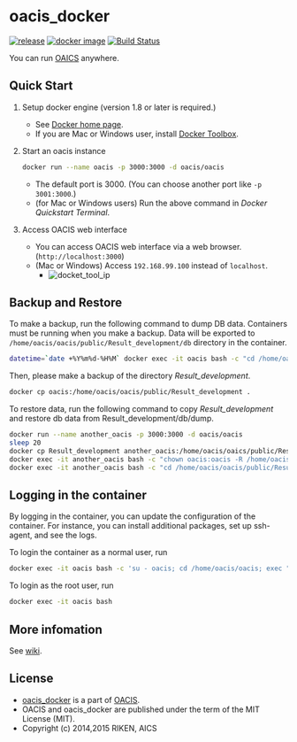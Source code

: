 # oacis_docker

[![release](https://img.shields.io/github/release/crest-cassia/oacis.svg)](https://github.com/crest-cassia/oacis/releases/latest)
[![docker image](http://img.shields.io/badge/docker_image-ready-brightgreen.svg)](https://registry.hub.docker.com/u/takeshiuchitane/oacis/)
[![Build Status](https://travis-ci.org/crest-cassia/oacis_docker.svg?branch=develop)](https://travis-ci.org/crest-cassia/oacis_docker)

You can run [OAICS](https://github.com/crest-cassia/oacis) anywhere.

## Quick Start

1. Setup docker engine (version 1.8 or later is required.)

    - See [Docker home page](https://www.docker.com/).
    - If you are Mac or Windows user, install [Docker Toolbox](https://www.docker.com/toolbox).

2. Start an oacis instance
    ```sh
    docker run --name oacis -p 3000:3000 -d oacis/oacis
    ```

    - The default port is 3000. (You can choose another port like `-p 3001:3000`.)
    - (for Mac or Windows users) Run the above command in *Docker Quickstart Terminal*.

3. Access OACIS web interface

    - You can access OACIS web interface via a web browser.(`http://localhost:3000`)
    - (Mac or Windows) Access `192.168.99.100` instead of `localhost`.
        - ![docket_tool_ip](https://github.com/crest-cassia/oacis_docker/wiki/images/docker_tool_ip.png)


## Backup and Restore

To make a backup, run the following command to dump DB data.
Containers must be running when you make a backup.
Data will be exported to `/home/oacis/oacis/public/Result_development/db` directory in the container.

```sh
datetime=`date +%Y%m%d-%H%M` docker exec -it oacis bash -c "cd /home/oacis/oacis/public/Result_development; if [ ! -d db ]; then mkdir db; fi; cd db; mongodump --db oacis_development; mv dump dump-$datetime; chown -R oacis:oacis /home/oacis/oacis/public/Result_development/db"
```

Then, please make a backup of the directory *Result_development*.
```sh
docker cp oacis:/home/oacis/oacis/public/Result_development .
```


To restore data, run the following command to copy *Result_development* and restore db data from Result_development/db/dump.

```sh
docker run --name another_oacis -p 3000:3000 -d oacis/oacis
sleep 20
docker cp Result_development another_oacis:/home/oacis/oaics/public/Result_development
docker exec -it another_oacis bash -c "chown oacis:oacis -R /home/oacis/oacis/public/Result_development"
docker exec -it another_oacis bash -c "cd /home/oacis/oacis/public/Result_development/db/\`cd /home/oacis/oacis/public/Result_development/db; ls | grep dump | sort | tail -n 1\`/oacis_development; mongorestore --db oacis_development ."
```

## Logging in the container

By logging in the container, you can update the configuration of the container.
For instance, you can install additional packages, set up ssh-agent, and see the logs.

To login the container as a normal user, run

```sh
docker exec -it oacis bash -c 'su - oacis; cd /home/oacis/oacis; exec "bash && exit"'
```

To login as the root user, run

```sh
docker exec -it oacis bash
```

## More infomation

See [wiki](https://github.com/crest-cassia/oacis_docker/wiki).

## License

  - [oacis_docker](https://github.com/crest-cassia/oacis_docker) is a part of [OACIS](https://github.com/crest-cassia/oacis).
  - OACIS and oacis_docker are published under the term of the MIT License (MIT).
  - Copyright (c) 2014,2015 RIKEN, AICS

